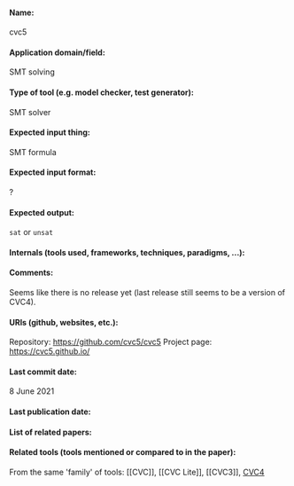 #### Name:
cvc5

#### Application domain/field:
SMT solving

#### Type of tool (e.g. model checker, test generator):
SMT solver

#### Expected input thing:
SMT formula

#### Expected input format:
?

#### Expected output:
`sat` or `unsat`

#### Internals (tools used, frameworks, techniques, paradigms, ...):

#### Comments:
Seems like there is no release yet (last release still seems to be a version of CVC4).

#### URIs (github, websites, etc.):
Repository: https://github.com/cvc5/cvc5
Project page: https://cvc5.github.io/

#### Last commit date:
8 June 2021

#### Last publication date:

#### List of related papers:

#### Related tools (tools mentioned or compared to in the paper):
From the same 'family' of tools: [[CVC]], [[CVC Lite]], [[CVC3]], [CVC4](CVC4.md)
